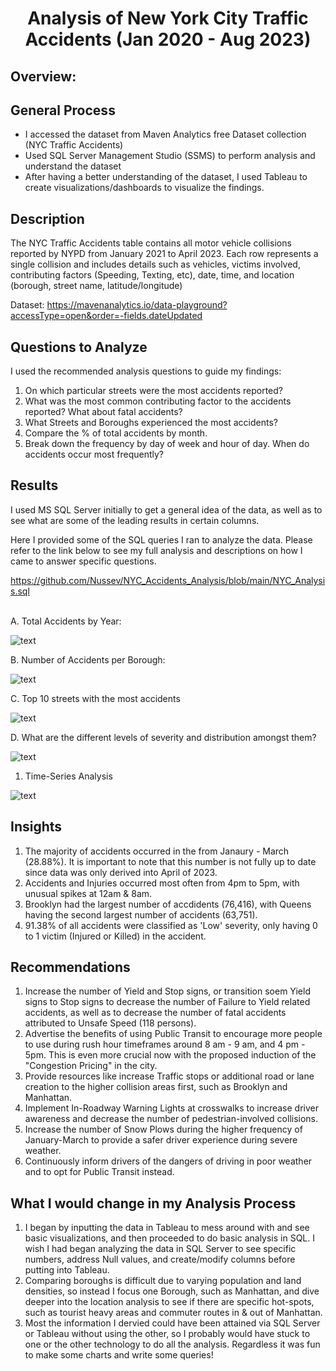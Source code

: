 # <p align='center'>Analysis of New York City Traffic Accidents (Jan 2020 - Aug 2023)</p>

## Overview:

## General Process
* I accessed the dataset from Maven Analytics free Dataset collection (NYC Traffic Accidents)
* Used SQL Server Management Studio (SSMS) to perform analysis and understand the dataset
* After having a better understanding of the dataset, I used Tableau to create visualizations/dashboards to visualize the findings.

## Description
The NYC Traffic Accidents table contains all motor vehicle collisions reported by NYPD from January 2021 to April 2023. Each row represents a single collision and includes details such as vehicles, victims involved, contributing factors (Speeding, Texting, etc), date, time, and location (borough, street name, latitude/longitude)

Dataset: https://mavenanalytics.io/data-playground?accessType=open&order=-fields.dateUpdated 

## Questions to Analyze
I used the recommended analysis questions to guide my findings:
1. On which particular streets were the most accidents reported?
2. What was the most common contributing factor to the accidents reported? What about fatal accidents?
3. What Streets and Boroughs experienced the most accidents?
4. Compare the % of total accidents by month.
5. Break down the frequency by day of week and hour of day. When do accidents occur most frequently?

## Results
I used MS SQL Server initially to get a general idea of the data, as well as to see what are some of the leading results in certain columns.

Here I provided some of the SQL queries I ran to analyze the data.
Please refer to the link below to see my full analysis and descriptions on how I came to answer specific questions.

https://github.com/Nussev/NYC_Accidents_Analysis/blob/main/NYC_Analysis.sql 

<br />
A. Total Accidents by Year:

![text](https://github.com/Nussev/NYC_Accidents_Analysis/blob/main/Query%20Images/%231_Total_Accidents.png)

B. Number of Accidents per Borough:

![text](https://github.com/Nussev/NYC_Accidents_Analysis/blob/main/Query%20Images/%232_Borough_Accidents.png)

C. Top 10 streets with the most accidents

![text](https://github.com/Nussev/NYC_Accidents_Analysis/blob/main/Query%20Images/%234_Top10_streets.png)

D. What are the different levels of severity and distribution amongst them?

![text](https://github.com/Nussev/NYC_Accidents_Analysis/blob/main/Query%20Images/%238_pt2_category_query.png)


1. Time-Series Analysis

![text](https://github.com/Nussev/NYC_Accidents_Analysis/blob/main/Tableau%20Charts/Time-Series.png)


## Insights

1. The majority of accidents occurred in the from Janaury - March (28.88%). It is important to note that this number is not fully up to date since data was only derived into April of 2023.
2. Accidents and Injuries occurred most often from 4pm to 5pm, with unusual spikes at 12am & 8am.
3. Brooklyn had the largest number of accdidents (76,416), with Queens having the second largest number of accidents (63,751).
4. 91.38% of all accidents were classified as 'Low' severity, only having 0 to 1 victim (Injured or Killed) in the accident.

## Recommendations
1. Increase the number of Yield and Stop signs, or transition soem Yield signs to Stop signs to decrease the number of Failure to Yield related accidents, as well as to decrease the number of fatal accidents attributed to Unsafe Speed (118 persons).
2. Advertise the benefits of using Public Transit to encourage more people to use during rush hour timeframes around 8 am - 9 am, and 4 pm - 5pm. This is even more crucial now with the proposed induction of the "Congestion Pricing" in the city.
3. Provide resources like increase Traffic stops or additional road or lane creation to the higher collision areas first, such as Brooklyn and Manhattan.
4. Implement In-Roadway Warning Lights at crosswalks to increase driver awareness and decrease the number of pedestrian-involved collisions.
5. Increase the number of Snow Plows during the higher frequency of January-March to provide a safer driver experience during severe weather.
6. Continuously inform drivers of the dangers of driving in poor weather and to opt for Public Transit instead.

## What I would change in my Analysis Process
1. I began by inputting the data in Tableau to mess around with and see basic visualizations, and then proceeded to do basic analysis in SQL. I wish I had began analyzing the data in SQL Server to see specific numbers, address Null values, and create/modify columns before putting into Tableau.
2. Comparing boroughs is difficult due to varying population and land densities, so instead I focus one Borough, such as Manhattan, and dive deeper into the location analysis to see if there are specific hot-spots, such as tourist heavy areas and commuter routes in & out of Manhattan.
3. Most the information I dervied could have been attained via SQL Server or Tableau without using the other, so I probably would have stuck to one or the other technology to do all the analysis. Regardless it was fun to make some charts and write some queries!

